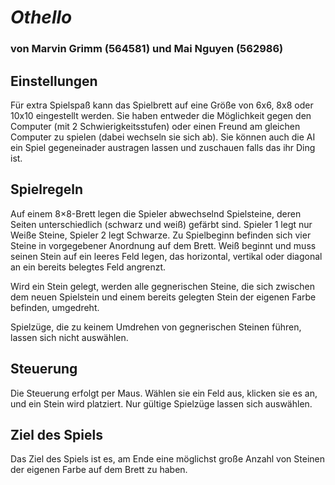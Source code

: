 # _Othello_
### von Marvin Grimm (564581) und Mai Nguyen (562986)

## Einstellungen

Für extra Spielspaß kann das Spielbrett auf eine Größe von 6x6, 8x8 oder 10x10 eingestellt werden.
Sie haben entweder die Möglichkeit gegen den Computer (mit 2 Schwierigkeitsstufen) oder einen Freund am gleichen Computer zu spielen (dabei wechseln sie sich ab).
Sie können auch die AI ein Spiel gegeneinader austragen lassen und zuschauen falls das ihr Ding ist.

## Spielregeln
Auf einem 8×8-Brett legen die Spieler abwechselnd Spielsteine, deren Seiten unterschiedlich (schwarz und weiß) gefärbt sind. 
Spieler 1 legt nur Weiße Steine, Spieler 2 legt Schwarze. 
Zu Spielbeginn befinden sich vier Steine in vorgegebener Anordnung auf dem Brett. 
Weiß beginnt und muss seinen Stein auf ein leeres Feld legen, das horizontal, vertikal oder diagonal an ein bereits belegtes Feld angrenzt. 

Wird ein Stein gelegt, werden alle gegnerischen Steine, die sich zwischen dem neuen Spielstein und einem bereits gelegten Stein der eigenen Farbe befinden, umgedreht. 

Spielzüge, die zu keinem Umdrehen von gegnerischen Steinen führen, lassen sich nicht auswählen.

## Steuerung
Die Steuerung erfolgt per Maus. Wählen sie ein Feld aus, klicken sie es an, und ein Stein wird platziert.
Nur gültige Spielzüge lassen sich auswählen. 

## Ziel des Spiels
Das Ziel des Spiels ist es, am Ende eine möglichst große Anzahl von Steinen der eigenen Farbe auf dem Brett zu haben.